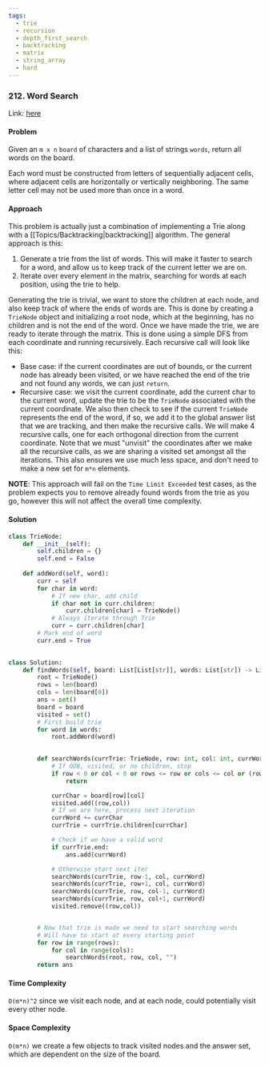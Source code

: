 ```yaml
---
tags:
  - trie
  - recursion
  - depth_first_search
  - backtracking
  - matrix
  - string_array
  - hard
---
```


### 212. Word Search

Link: [here](https://leetcode.com/problems/word-search-ii/description/)

#### Problem
Given an `m x n` `board` of characters and a list of strings `words`, return all words on the board.

Each word must be constructed from letters of sequentially adjacent cells, where adjacent cells are horizontally or vertically neighboring. The same letter cell may not be used more than once in a word.

#### Approach
This problem is actually just a combination of implementing a Trie along with a [[Topics/Backtracking|backtracking]] algorithm. The general approach is this:
1. Generate a trie from the list of words. This will make it faster to search for a word, and allow us to keep track of the current letter we are on.
2. Iterate over every element in the matrix, searching for words at each position, using the trie to help.

Generating the trie is trivial, we want to store the children at each node, and also keep track of where the ends of words are. This is done by creating a `TrieNode` object and initializing a root node, which at the beginning, has no children and is not the end of the word.
Once we have made the trie, we are ready to iterate through the matrix. This is done using a simple DFS from each coordinate and running recursively. Each recursive call will look like this:
- Base case: if the current coordinates are out of bounds, or the current node has already been visited, or we have reached the end of the trie and not found any words, we can just `return`.
- Recursive case: we visit the current coordinate, add the current char to the current word, update the trie to be the `TrieNode` associated with the current coordinate. We also then check to see if the current `TrieNode` represents the end of the word, if so, we add it to the global answer list that we are tracking, and then make the recursive calls. We will make 4 recursive calls, one for each orthogonal direction from the current coordinate. Note that we must "unvisit" the coordinates after we make all the recursive calls, as we are sharing a visited set amongst all the iterations. This also ensures we use much less space, and don't need to make a new set for `m*n` elements.
  
**NOTE**: This approach will fail on the `Time Limit Exceeded` test cases, as the problem expects you to remove already found words from the trie as you go, however this will not affect the overall time complexity.

#### Solution
```python 
class TrieNode: 
    def __init__(self):
        self.children = {}
        self.end = False
    
    def addWord(self, word):
        curr = self
        for char in word:
            # If new char, add child
            if char not in curr.children:
                curr.children[char] = TrieNode()
            # Always iterate through Trie
            curr = curr.children[char]
        # Mark end of word
        curr.end = True
        

class Solution:
    def findWords(self, board: List[List[str]], words: List[str]) -> List[str]:
        root = TrieNode()
        rows = len(board)
        cols = len(board[0])
        ans = set()
        board = board
        visited = set()
        # First build trie
        for word in words:
            root.addWord(word)
            

        def searchWords(currTrie: TrieNode, row: int, col: int, currWord: str): 
            # If OOB, visited, or no children, stop
            if row < 0 or col < 0 or rows <= row or cols <= col or (row, col) in visited or board[row][col] not in currTrie.children:
                return 

            currChar = board[row][col]
            visited.add((row,col))
            # If we are here, process next iteration
            currWord += currChar
            currTrie = currTrie.children[currChar]

            # Check if we have a valid word
            if currTrie.end:
                ans.add(currWord)

            # Otherwise start next iter
            searchWords(currTrie, row-1, col, currWord)
            searchWords(currTrie, row+1, col, currWord)
            searchWords(currTrie, row, col-1, currWord)
            searchWords(currTrie, row, col+1, currWord)
            visited.remove((row,col))


        # Now that trie is made we need to start searching words
        # Will have to start at every starting point
        for row in range(rows):
            for col in range(cols):
                searchWords(root, row, col, "")
        return ans
```

#### Time Complexity
`O(m*n)^2` since we visit each node, and at each node, could potentially visit every other node. 

#### Space Complexity
`O(m*n)` we create a few objects to track visited nodes and the answer set, which are dependent on the size of the board.

